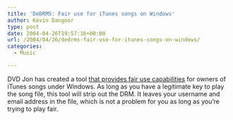 ```yaml
---
title: 'DeDRMS: Fair use for iTunes songs on Windows'
author: Kevin Dangoor
type: post
date: 2004-04-26T19:57:16+00:00
url: /2004/04/26/dedrms-fair-use-for-itunes-songs-on-windows/
categories:
  - Music

---
```

DVD Jon has created a tool [that provides fair use capabilities][1] for owners of iTunes songs under Windows. As long as you have a legitimate key to play the song file, this tool will strip out the DRM. It leaves your username and email address in the file, which is not a problem for you as long as you&#8217;re trying to play fair.

 [1]: http://nanocrew.net/blog/apple/huntingplayfair.html "So sue me: Jon Lech Johansen's blog"
